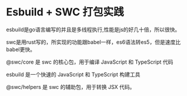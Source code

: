 # Esbuild + SWC 打包实践

esbuild是go语言编写的并且是多线程执行,性能是js的好几十倍，所以很快。

swc是用rust写的，所实现的功能跟babel一样，es6语法转es5，但是速度比babel更快。

@swc/core 是 swc 的核心包，用于编译 JavaScript 和 TypeScript 代码

esbuild 是一个快速的 JavaScript 和 TypeScript 构建工具

@swc/helpers 是 swc 的辅助包，用于转换 JSX 代码。
